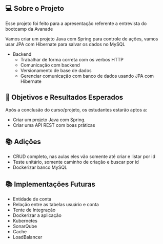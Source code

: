 ## 💻 Sobre o Projeto

Esse projeto foi feito para a apresentação referente a entrevista do bootcamp da Avanade

Vamos criar um projeto Java com Spring para controle de ações, vamos usar JPA com Hibernate para salvar os dados no MySQL



  - Backend
    - Trabalhar de forma correta com os verbos HTTP
    - Comunicação com backend
    - Versionamento de base de dados
    - Gerenciar comunicação com banco de dados usando JPA com Hibernate

## 🎯 Objetivos e Resultados Esperados

Após a conclusão do curso/projeto, os estudantes estarão aptos a:

- Criar um projeto Java com Spring.
- Criar uma API REST com boas práticas


## 📚 Adições
- CRUD completo, nas aulas eles vão somente até criar e listar por id
- Teste unitário, somente caminho de criação e buscar por id
- Dockerizar banco MySQL

## 📚 Implementações Futuras 
- Entidade de conta 
- Relação entre as tabelas usuário e conta
- Tente de Integração
- Dockerizar a aplicação
- Kubernetes
- SonarQube
- Cache
- LoadBalancer

<!--START_SECTION:footer-->

<br />
<br />
